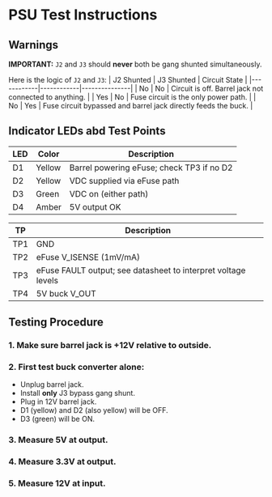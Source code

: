 # PSU Test Instructions

## Warnings

**IMPORTANT:**  `J2` and `J3` should **never** both be gang shunted simultaneously.

Here is the logic of `J2` and `J3`:
| J2 Shunted | J3 Shunted | Circuit State |
|------------|------------|---------------|
| No         | No         | Circuit is off. Barrel jack not connected to anything. |
| Yes        | No         | Fuse circuit is the only power path. |
| No         | Yes        | Fuse circuit bypassed and barrel jack directly feeds the buck. |

## Indicator LEDs abd Test Points

| LED | Color  | Description |
|-----|--------|-------------|
| D1  | Yellow | Barrel powering eFuse; check TP3 if no D2 |
| D2  | Yellow | VDC supplied via eFuse path |
| D3  | Green  | VDC on (either path) |
| D4  | Amber  | 5V output OK |

| TP  | Description |
|-----|-------------|
| TP1 | GND |
| TP2 | eFuse V_ISENSE (1mV/mA) |
| TP3 | eFuse FAULT output; see datasheet to interpret voltage levels |
| TP4 | 5V buck V_OUT |

## Testing Procedure

### 1. Make sure barrel jack is +12V relative to outside.

### 2. First test buck converter alone:

 - Unplug barrel jack.
 - Install **only** J3 bypass gang shunt.
 - Plug in 12V barrel jack.
 - D1 (yellow) and D2 (also yellow) will be OFF.
 - D3 (green) will be ON.

### 3. Measure 5V at output.

### 4. Measure 3.3V at output.

### 5. Measure 12V at input.
